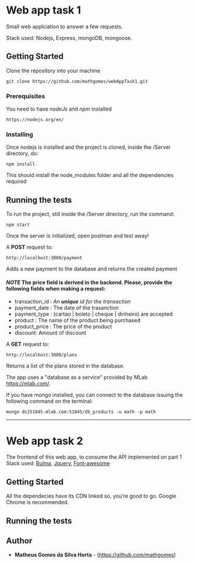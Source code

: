 # Web app task 1

Small web applciation to answer a few requests.

Stack used: Nodejs, Express, mongoDB, mongoose.

## Getting Started

Clone the repository into your machine
```
git clone https://github.com/mathgomes/webAppTask1.git
```
### Prerequisites

You need to have _*nodeJs*_ and _*npm*_ installed

```
https://nodejs.org/en/
```

### Installing

Once nodejs is installed and the project is cloned, inside the /Server directory, do: 

```
npm install
```

This should install the node_modules folder and all the dependencies required

## Running the tests

To run the project, still inside the /Server directory, run the command: 

```
npm start
```

Once the server is initialized, open postman and test away!

A **POST** request to:
```
http://localhost:3000/payment
```
Adds a new payment to the database and returns the created payment


#### *NOTE* The **price** field is derived in the backend. Please, provide the following fields when making a request:
- transaction_id : _An **unique** id for the transaction_
- payment_date : The date of the trasanction
- payment_type : (cartao | boleto | cheque | dinheiro) are accepted
- product : The name of the product being purchased
- product_price : The price of the product
- discount: Amount of discount


A **GET** request to: 
```
http://localhost:3000/plans
```
Returns a list of the plans stored in the database.

The app uses a "database as a service" provided by MLab https://mlab.com/.

If you have mongo installed, you can connect to the database issuing the following command on the terminal:
```
mongo ds251845.mlab.com:51845/db_products -u math -p math
```
___

# Web app task 2

The frontend of this web app, to consume the API implemented on part 1
Stack used: [Bulma](https://bulma.io/), [Jquery](https://jquery.com/), [Font-awesome](http://fontawesome.io/)

## Getting Started

All the dependecies have its CDN linked so, you're good to go.
Google Chrome is recommended.

## Running the tests


## Author

* **Matheus Gomes da Silva Horta** - (https://github.com/mathgomes)
